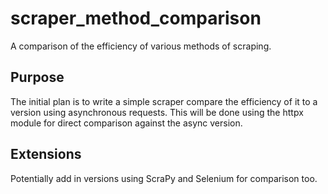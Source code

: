 # scraper_method_comparison
A comparison of the efficiency of various methods of scraping.

## Purpose

The initial plan is to write a simple scraper compare the efficiency of it to a version using asynchronous requests.
This will be done using the httpx module for direct comparison against the async version.

## Extensions

Potentially add in versions using ScraPy and Selenium for comparison too.
